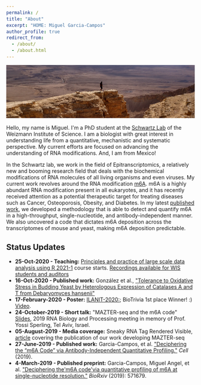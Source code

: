 ```yaml
---
permalink: /
title: "About"
excerpt: "HOME: Miguel Garcia-Campos"
author_profile: true
redirect_from: 
  - /about/
  - /about.html
---
```


![alt text](images/topCover.jpg "Makhtesh Ramon Crater")

Hello, my name is Miguel. I'm a PhD student at the [Schwartz Lab](http://www.weizmann.ac.il/molgen/Schwartz/) of the Weizmann Institute of Science. I am a biologist with great interest in understanding life from a quantitative, mechanistic and systematic perspective. My current efforts are focused on advancing the understanding of RNA modifications. And, I am from Mexico!

In the Schwartz lab, we work in the field of Epitranscriptomics, a relatively new and booming research field that deals with the biochemical modifications of RNA molecules of all living organisms and even viruses. My current work revolves around the RNA modification [m6A](https://en.wikipedia.org/wiki/N6-Methyladenosine). m6A is a highly abundant RNA modification present in all eukaryotes, and it has recently received attention as a potential therapeutic target for treating diseases such as Cancer, Osteoporosis, Obesity, and Diabetes. In my latest [published work](https://www.cell.com/cell/fulltext/S0092-8674(19)30676-2), we developed a methodology that is able to detect and quantify m6A in a high-throughput, single-nucleotide, and antibody-independent manner. We also uncovered a code that dictates m6A deposition across the transcriptomes of mouse and yeast, making m6A deposition predictable.

## Status Updates

* **25-Oct-2020 - Teaching:** [Principles and practice of large scale data analysis using R 2021-1](https://angelcampos.github.io/teaching/2021-Rcourse) course starts. [Recordings available for WIS students and auditors](https://weizmann.cloud.panopto.eu/Panopto/Pages/Sessions/List.aspx#folderID=%225b1109c5-94da-4bfe-8b62-ac5e005fd3d9%22)
* **16-Oct-2020 - Published work:** González et al., ["Tolerance to Oxidative Stress in Budding Yeast by Heterologous Expression of Catalases A and T from Debaryomyces hansenii"](https://link.springer.com/article/10.1007/s00284-020-02237-3)
* **17-February-2020 - Poster:** [ILANIT-2020:](https://bit.ly/ilanitPoster); BioTrivia 1st place Winner! :) [Video](https://youtu.be/iZH_RLJXDh0).
* **24-October-2019 - Short talk:** "MAZTER-seq and the m6A code" [Slides](http://bit.ly/IsraelRNA_2019_shortTalk), 2019 RNA Biology and Processing meeting in memory of Prof. Yossi Sperling, Tel Aviv, Israel.
* **05-August-2019 - Media coverage:** Sneaky RNA Tag Rendered Visible, [article](https://wis-wander.weizmann.ac.il/life-sciences/sneaky-rna-tag-rendered-visible) covering the publication of our work developing MAZTER-seq
* **27-June-2019 - Published work:** Garcia-Campos, et al. ["Deciphering the “m6A Code” via Antibody-Independent Quantitative Profiling."](https://www.cell.com/cell/fulltext/S0092-8674(19)30676-2) *Cell* (2019).
* **4-March-2019 - Published preprint:** Garcia-Campos, Miguel Angel, et al. ["Deciphering the'm6A code'via quantitative profiling of m6A at single-nucleotide resolution."](https://www.biorxiv.org/content/10.1101/571679v1) *BioRxiv* (2019): 571679.
